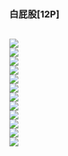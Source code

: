 <h3>白屁股[12P]</h3><br><div ><img src='https://66img.cc/images/2023/10/11/pic0050ad20dad52adfb4f.jpg'><br /><img src='https://66img.cc/images/2023/10/11/pic0067f7d92d32e8eba2d.jpg'><br /><img src='https://66img.cc/images/2023/10/11/pic00764de52661798fbe5.jpg'><br /><img src='https://66img.cc/images/2023/10/11/pic00804cef5e640de8d65.jpg'><br /><img src='https://66img.cc/images/2023/10/11/pic0090d4fdb28e0bf167b.jpg'><br /><img src='https://66img.cc/images/2023/10/11/pic0109ca7b650ed9a6b72.jpg'><br /><img src='https://66img.cc/images/2023/10/11/pic011f66638746fcd8abf.jpg'><br /><img src='https://66img.cc/images/2023/10/11/pic0128a17abdda397aff9.jpg'><br /><img src='https://66img.cc/images/2023/10/11/pic00161940d3a5c46f0c4.jpg'><br /><img src='https://66img.cc/images/2023/10/11/pic002c2f301df503735e8.jpg'><br /><img src='https://66img.cc/images/2023/10/11/pic003d3c0fb6be32b0525.jpg'><br /><img src='https://66img.cc/images/2023/10/11/pic004a8ec6141eb9c147b.jpg'>
        </div><br>